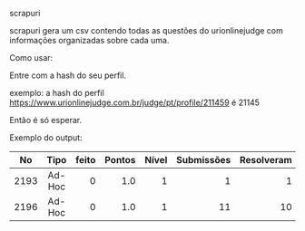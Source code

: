 scrapuri

scrapuri gera um csv contendo todas as questões do urionlinejudge com informações organizadas sobre cada uma.

Como usar:

Entre com a hash do seu perfil.

exemplo: a hash do perfil https://www.urionlinejudge.com.br/judge/pt/profile/211459 é 21145

Então é só esperar.

Exemplo do output:

No | Tipo | feito |	Pontos |	Nível |	Submissões |	Resolveram |	Relação |	link
| -- |:-------:| -----:| -----:| -----:| -----:| -----:| -----:| -------------------------------------------------------:|
2193 |	Ad-Hoc |	0 |	1.0 |	1 | 1 |	1 |	100 |	https://www.urionlinejudge.com.br/judge/pt/problems/view/2193
2196 |	Ad-Hoc |	0 |	1.0 |	1 |	11 |	10 |	90 |	https://www.urionlinejudge.com.br/judge/pt/problems/view/2196

